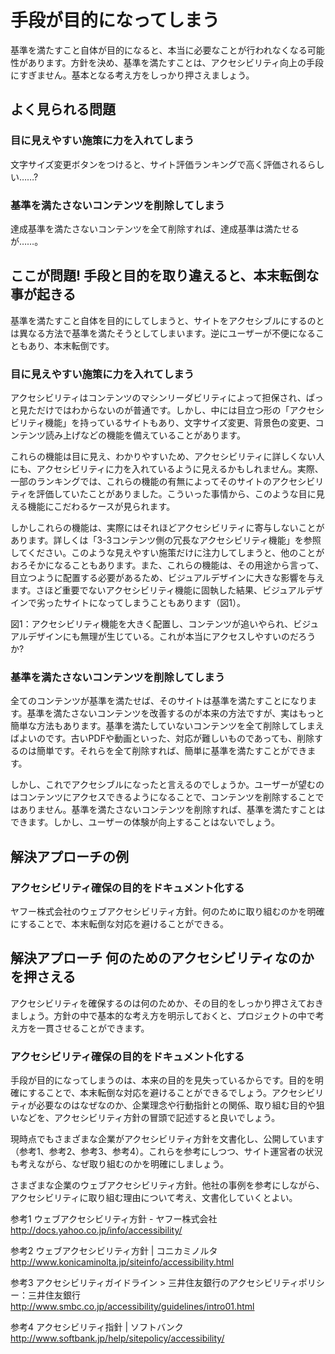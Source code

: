 # 手段が目的になってしまう

基準を満たすこと自体が目的になると、本当に必要なことが行われなくなる可能性があります。方針を決め、基準を満たすことは、アクセシビリティ向上の手段にすぎません。基本となる考え方をしっかり押さえましょう。

## よく見られる問題

### 目に見えやすい施策に力を入れてしまう

文字サイズ変更ボタンをつけると、サイト評価ランキングで高く評価されるらしい……?

### 基準を満たさないコンテンツを削除してしまう

達成基準を満たさないコンテンツを全て削除すれば、達成基準は満たせるが……。

## ここが問題! 手段と目的を取り違えると、本末転倒な事が起きる

基準を満たすこと自体を目的にしてしまうと、サイトをアクセシブルにするのとは異なる方法で基準を満たそうとしてしまいます。逆にユーザーが不便になることもあり、本末転倒です。

### 目に見えやすい施策に力を入れてしまう

アクセシビリティはコンテンツのマシンリーダビリティによって担保され、ぱっと見ただけではわからないのが普通です。しかし、中には目立つ形の「アクセシビリティ機能」を持っているサイトもあり、文字サイズ変更、背景色の変更、コンテンツ読み上げなどの機能を備えていることがあります。

これらの機能は目に見え、わかりやすいため、アクセシビリティに詳しくない人にも、アクセシビリティに力を入れているように見えるかもしれません。実際、一部のランキングでは、これらの機能の有無によってそのサイトのアクセシビリティを評価していたことがありました。こういった事情から、このような目に見える機能にこだわるケースが見られます。

しかしこれらの機能は、実際にはそれほどアクセシビリティに寄与しないことがあります。詳しくは「3-3コンテンツ側の冗長なアクセシビリティ機能」を参照してください。このような見えやすい施策だけに注力してしまうと、他のことがおろそかになることもあります。また、これらの機能は、その用途から言って、目立つように配置する必要があるため、ビジュアルデザインに大きな影響を与えます。さほど重要でないアクセシビリティ機能に固執した結果、ビジュアルデザインで劣ったサイトになってしまうこともあります（図1）。

図1：アクセシビリティ機能を大きく配置し、コンテンツが追いやられ、ビジュアルデザインにも無理が生じている。これが本当にアクセスしやすいのだろうか?

### 基準を満たさないコンテンツを削除してしまう

全てのコンテンツが基準を満たせば、そのサイトは基準を満たすことになります。基準を満たさないコンテンツを改善するのが本来の方法ですが、実はもっと簡単な方法もあります。基準を満たしていないコンテンツを全て削除してしまえばよいのです。古いPDFや動画といった、対応が難しいものであっても、削除するのは簡単です。それらを全て削除すれば、簡単に基準を満たすことができます。

しかし、これでアクセシブルになったと言えるのでしょうか。ユーザーが望むのはコンテンツにアクセスできるようになることで、コンテンツを削除することではありません。基準を満たさないコンテンツを削除すれば、基準を満たすことはできます。しかし、ユーザーの体験が向上することはないでしょう。

## 解決アプローチの例

### アクセシビリティ確保の目的をドキュメント化する

ヤフー株式会社のウェブアクセシビリティ方針。何のために取り組むのかを明確にすることで、本末転倒な対応を避けることができる。

## 解決アプローチ 何のためのアクセシビリティなのかを押さえる

アクセシビリティを確保するのは何のためか、その目的をしっかり押さえておきましょう。方針の中で基本的な考え方を明示しておくと、プロジェクトの中で考え方を一貫させることができます。

### アクセシビリティ確保の目的をドキュメント化する

手段が目的になってしまうのは、本来の目的を見失っているからです。目的を明確にすることで、本末転倒な対応を避けることができるでしょう。アクセシビリティが必要なのはなぜなのか、企業理念や行動指針との関係、取り組む目的や狙いなどを、アクセシビリティ方針の冒頭で記述すると良いでしょう。

現時点でもさまざまな企業がアクセシビリティ方針を文書化し、公開しています（参考1、参考2、参考3、参考4）。これらを参考にしつつ、サイト運営者の状況も考えながら、なぜ取り組むのかを明確にしましょう。

さまざまな企業のウェブアクセシビリティ方針。他社の事例を参考にしながら、アクセシビリティに取り組む理由について考え、文書化していくとよい。

参考1 ウェブアクセシビリティ方針 - ヤフー株式会社
http://docs.yahoo.co.jp/info/accessibility/

参考2 ウェブアクセシビリティ方針 | コニカミノルタ
http://www.konicaminolta.jp/siteinfo/accessibility.html

参考3 アクセシビリティガイドライン > 三井住友銀行のアクセシビリティポリシー：三井住友銀行 http://www.smbc.co.jp/accessibility/guidelines/intro01.html

参考4 アクセシビリティ指針 | ソフトバンク
http://www.softbank.jp/help/sitepolicy/accessibility/

